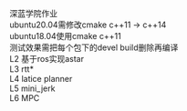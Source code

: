 深蓝学院作业    
ubuntu20.04需修改cmake c++11 -> c++14   
ubuntu18.04使用cmake c++11   
测试效果需把每个包下的devel build删除再编译   
L2 基于ros实现astar    
L3 rtt*   
L4 latice planner    
L5 mini_jerk   
L6 MPC    
